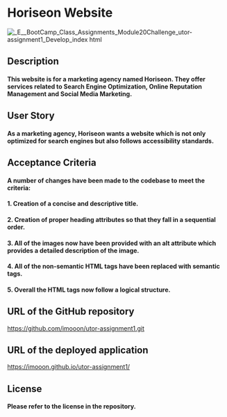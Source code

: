 # Horiseon Website
![_E__BootCamp_Class_Assignments_Module20Challenge_utor-assignment1_Develop_index html](https://github.com/imooon/utor-assignment1/assets/110244046/f306b647-56ee-4b46-86e3-6ca059c66e90)


## Description

#### This website is for a marketing agency named Horiseon. They offer services related to Search Engine Optimization, Online Reputation Management and Social Media Marketing.

## User Story

#### As a marketing agency, Horiseon wants a website which is not only optimized for search engines but also follows accessibility standards. 

## Acceptance Criteria

#### A number of changes have been made to the codebase to meet the criteria:

#### 1. Creation of a concise and descriptive title.
#### 2. Creation of proper heading attributes so that they fall in a sequential order. 
#### 3. All of the images now have been provided with an alt attribute which provides a detailed description of the image. 
#### 4. All of the non-semantic HTML tags have been replaced with semantic tags.
#### 5. Overall the HTML tags now follow a logical structure. 

## URL of the GitHub repository

https://github.com/imooon/utor-assignment1.git

## URL of the deployed application

https://imooon.github.io/utor-assignment1/

## License 

#### Please refer to the license in the repository.
